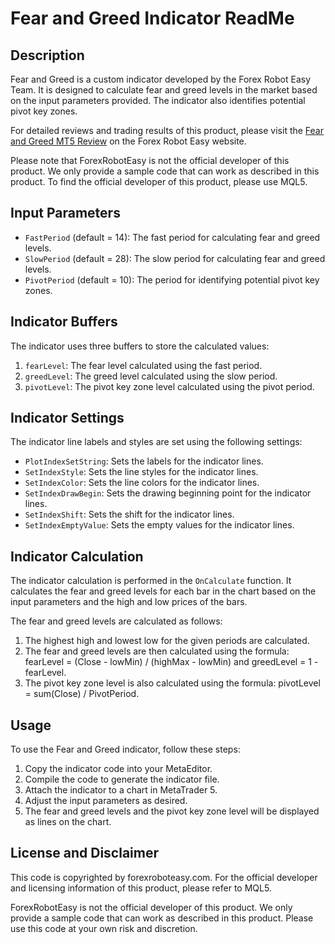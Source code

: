 # Fear and Greed Indicator ReadMe

## Description
Fear and Greed is a custom indicator developed by the Forex Robot Easy Team. It is designed to calculate fear and greed levels in the market based on the input parameters provided. The indicator also identifies potential pivot key zones.

For detailed reviews and trading results of this product, please visit the [Fear and Greed MT5 Review](https://forexroboteasy.com/forex-robot-review/fear-and-greed-mt5-review-reliable-forex-trading-aid/) on the Forex Robot Easy website.

Please note that ForexRobotEasy is not the official developer of this product. We only provide a sample code that can work as described in this product. To find the official developer of this product, please use MQL5.

## Input Parameters
- `FastPeriod` (default = 14): The fast period for calculating fear and greed levels.
- `SlowPeriod` (default = 28): The slow period for calculating fear and greed levels.
- `PivotPeriod` (default = 10): The period for identifying potential pivot key zones.

## Indicator Buffers
The indicator uses three buffers to store the calculated values:
1. `fearLevel`: The fear level calculated using the fast period.
2. `greedLevel`: The greed level calculated using the slow period.
3. `pivotLevel`: The pivot key zone level calculated using the pivot period.

## Indicator Settings
The indicator line labels and styles are set using the following settings:
- `PlotIndexSetString`: Sets the labels for the indicator lines.
- `SetIndexStyle`: Sets the line styles for the indicator lines.
- `SetIndexColor`: Sets the line colors for the indicator lines.
- `SetIndexDrawBegin`: Sets the drawing beginning point for the indicator lines.
- `SetIndexShift`: Sets the shift for the indicator lines.
- `SetIndexEmptyValue`: Sets the empty values for the indicator lines.

## Indicator Calculation
The indicator calculation is performed in the `OnCalculate` function. It calculates the fear and greed levels for each bar in the chart based on the input parameters and the high and low prices of the bars.

The fear and greed levels are calculated as follows:
1. The highest high and lowest low for the given periods are calculated.
2. The fear and greed levels are then calculated using the formula: fearLevel = (Close - lowMin) / (highMax - lowMin) and greedLevel = 1 - fearLevel.
3. The pivot key zone level is also calculated using the formula: pivotLevel = sum(Close) / PivotPeriod.

## Usage
To use the Fear and Greed indicator, follow these steps:
1. Copy the indicator code into your MetaEditor.
2. Compile the code to generate the indicator file.
3. Attach the indicator to a chart in MetaTrader 5.
4. Adjust the input parameters as desired.
5. The fear and greed levels and the pivot key zone level will be displayed as lines on the chart.

## License and Disclaimer
This code is copyrighted by forexroboteasy.com. For the official developer and licensing information of this product, please refer to MQL5.

ForexRobotEasy is not the official developer of this product. We only provide a sample code that can work as described in this product. Please use this code at your own risk and discretion.
